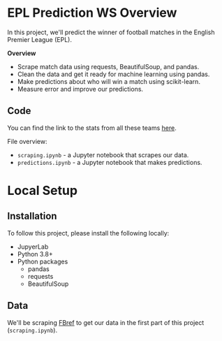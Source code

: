 # EPL Prediction WS Overview

In this project, we'll predict the winner of football matches in the English Premier League (EPL).  

**Overview**

* Scrape match data using requests, BeautifulSoup, and pandas.  
* Clean the data and get it ready for machine learning using pandas.
* Make predictions about who will win a match using scikit-learn.
* Measure error and improve our predictions.

## Code

You can find the link to the stats from all these teams [here](https://fbref.com/en/comps/9/Premier-League-Stats).


File overview:

* `scraping.ipynb` - a Jupyter notebook that scrapes our data.
* `predictions.ipynb` - a Jupyter notebook that makes predictions.

# Local Setup

## Installation

To follow this project, please install the following locally:

* JupyerLab
* Python 3.8+
* Python packages
    * pandas
    * requests
    * BeautifulSoup
    
## Data

We'll be scraping [FBref](https://fbref.com/en/) to get our data in the first part of this project (`scraping.ipynb`).
